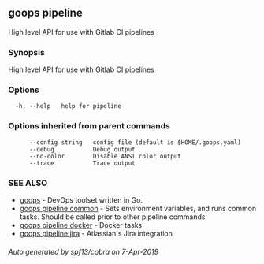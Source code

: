 ## goops pipeline

High level API for use with Gitlab CI pipelines

### Synopsis

High level API for use with Gitlab CI pipelines

### Options

```
  -h, --help   help for pipeline
```

### Options inherited from parent commands

```
      --config string   config file (default is $HOME/.goops.yaml)
      --debug           Debug output
      --no-color        Disable ANSI color output
      --trace           Trace output
```

### SEE ALSO

* [goops](goops.md)	 - DevOps toolset written in Go.
* [goops pipeline common](goops_pipeline_common.md)	 - Sets environment variables, and runs common tasks. Should be called prior to other pipeline commands
* [goops pipeline docker](goops_pipeline_docker.md)	 - Docker tasks
* [goops pipeline jira](goops_pipeline_jira.md)	 - Atlassian's Jira integration

###### Auto generated by spf13/cobra on 7-Apr-2019
